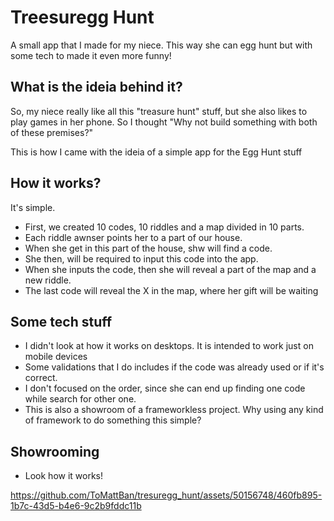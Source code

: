 # Treesuregg Hunt
A small app that I made for my niece. This way she can egg hunt but with some tech to made it even more funny!


## What is the ideia behind it?
So, my niece really like all this "treasure hunt" stuff, but she also likes to play games in her phone. So I thought "Why not build something with both of these premises?"

This is how I came with the ideia of a simple app for the Egg Hunt stuff

## How it works?
It's simple. 
- First, we created 10 codes, 10 riddles and a map divided in 10 parts.
- Each riddle awnser points her to a part of our house.
- When she get in this part of the house, shw will find a code.
- She then, will be required to input this code into the app.
- When she inputs the code, then she will reveal a part of the map and a new riddle.
- The last code will reveal the X in the map, where her gift will be waiting

## Some tech stuff
- I didn't look at how it works on desktops. It is intended to work just on mobile devices
- Some validations that I do includes if the code was already used or if it's correct.
- I don't focused on the order, since she can end up finding one code while search for other one.
- This is also a showroom of a frameworkless project. Why using any kind of framework to do something this simple?

## Showrooming
- Look how it works!

https://github.com/ToMattBan/tresuregg_hunt/assets/50156748/460fb895-1b7c-43d5-b4e6-9c2b9fddc11b
